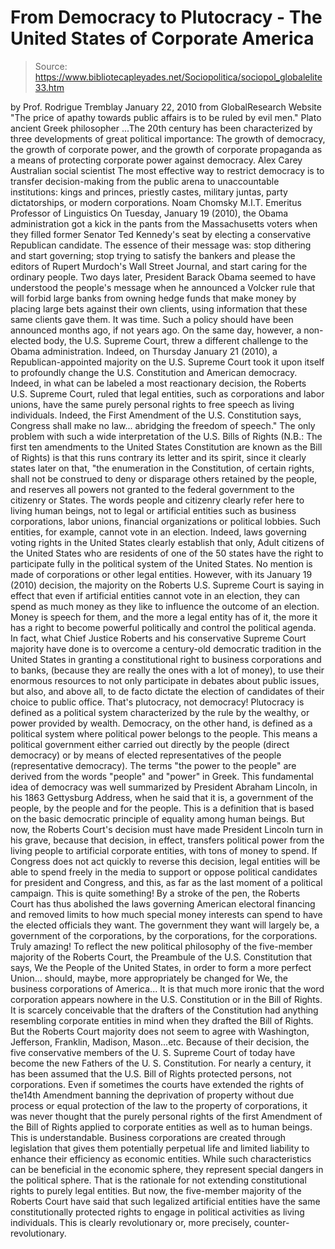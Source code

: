 # From Democracy to Plutocracy - The United States of Corporate America

> Source: https://www.bibliotecapleyades.net/Sociopolitica/sociopol_globalelite33.htm

by Prof. Rodrigue Tremblay
January 22, 2010
from
GlobalResearch Website
"The price of apathy towards public affairs
is to be ruled by evil men."
Plato
ancient Greek philosopher
...The 20th century has been characterized by three developments of
great political importance: The growth of democracy, the growth of
corporate power, and the growth of corporate propaganda as a means of
protecting corporate power against democracy.
Alex Carey
Australian social scientist
The most effective way to restrict democracy is to transfer
decision-making from the public arena to unaccountable institutions:
kings and princes, priestly castes, military juntas, party
dictatorships, or modern corporations.
Noam Chomsky
M.I.T. Emeritus Professor of Linguistics
On Tuesday, January 19 (2010), the Obama
administration got a kick in the pants from the Massachusetts voters when
they filled former Senator Ted Kennedy's seat by electing a conservative
Republican candidate.
The essence of their message was:
stop dithering and start governing; stop
trying to satisfy the bankers and please
the editors of
Rupert Murdoch's Wall Street Journal, and start caring
for the ordinary people.
Two days later, President
Barack
Obama seemed to have understood the people's message when he
announced a Volcker rule that will forbid large banks from owning hedge
funds that make money by placing large bets against their own clients, using
information that these same clients gave them. It was time. Such a policy
should have been announced months ago, if not years ago.
On the same day, however, a non-elected body, the U.S. Supreme Court, threw
a different challenge to the Obama administration.
Indeed, on Thursday January 21 (2010), a
Republican-appointed majority on the U.S.
Supreme Court took it upon itself to profoundly change the U.S. Constitution
and American democracy. Indeed, in what can be labeled a most reactionary
decision, the Roberts U.S. Supreme Court, ruled that legal entities, such
as corporations and labor unions, have the same purely personal rights to
free speech as living individuals.
Indeed, the
First Amendment of the U.S. Constitution
says,
Congress shall make no law... abridging the
freedom of speech."
The only problem with such a wide interpretation
of the
U.S. Bills of Rights (N.B.: The first ten
amendments to the United States Constitution are known as the Bill of
Rights) is that this runs contrary its letter and its spirit, since it
clearly states later on that,
"the enumeration in the Constitution, of
certain rights, shall not be construed to deny or disparage others
retained by the people, and reserves all powers not granted to the
federal government to the citizenry or States.
The words people and citizenry clearly refer
here to living human beings, not to legal or artificial entities
such as business corporations, labor unions, financial organizations or
political lobbies.
Such entities, for example, cannot vote in an election.
Indeed, laws governing voting rights in the
United States clearly establish that only,
Adult citizens of the United States who are
residents of one of the 50 states have the right to participate fully in
the political system of the United States.
No mention is made of corporations or other
legal entities.
However, with its January 19 (2010) decision, the majority on the
Roberts U.S. Supreme Court is saying in
effect that even if artificial entities cannot vote in an election, they can
spend as much money as they like to influence the outcome of an election.
Money is speech for them, and the more a legal entity has of it, the more it
has a right to become powerful politically and control the political agenda.
In fact, what Chief Justice Roberts and his conservative Supreme
Court majority have done is to overcome a century-old democratic tradition
in the United States in granting a constitutional right to business
corporations and to banks, (because they are really the ones with a lot of
money), to use their enormous resources to not only participate in debates
about public issues, but also, and above all, to de facto dictate the
election of candidates of their choice to public office.
That's plutocracy, not democracy!
Plutocracy is defined as a political
system characterized by the rule by the wealthy, or power provided
by wealth.
Democracy, on the other hand, is defined as a
political system where political power belongs to the people.
This means a political government either
carried out directly by the people (direct democracy) or by means of elected
representatives of the people (representative democracy). The terms "the
power to the people" are derived from the words "people" and "power" in
Greek.
This fundamental idea of democracy was well summarized by President Abraham
Lincoln, in his 1863 Gettysburg Address, when he said that it is,
a government of the people, by the people
and for the people.
This is a definition that is based on the basic
democratic principle of equality among human beings.
But now, the Roberts Court's decision must have made President Lincoln turn
in his grave, because that decision, in effect, transfers political power
from the living people to artificial corporate entities, with tons
of money to spend. If Congress does not act quickly to reverse this
decision, legal entities will be able to spend freely in the media to
support or oppose political candidates for president and Congress, and this,
as far as the last moment of a political campaign.
This is quite something!
By a stroke of the pen, the
Roberts Court has thus abolished the laws
governing American electoral financing and removed limits to how much
special money interests can spend to have the elected officials they want.
The government they want will largely be,
a government of the corporations, by the
corporations, for the corporations.
Truly amazing!
To reflect the new political philosophy of the five-member majority of the
Roberts Court, the
Preambule of the U.S. Constitution that
says,
We the People of the United States, in
order to form a more perfect Union... should, maybe, more appropriately
be changed for We, the business corporations of America...
It is that much more ironic that the word
corporation appears nowhere in the U.S. Constitution or in the Bill of
Rights.
It is scarcely conceivable that the drafters of
the Constitution had anything resembling corporate entities in mind when
they drafted the Bill of Rights. But the Roberts Court majority does not
seem to agree with Washington, Jefferson, Franklin, Madison, Mason...etc.
Because of their decision, the five conservative
members of the U. S. Supreme Court of today have become the new Fathers of
the U. S. Constitution.
For nearly a century, it has been assumed that the U.S. Bill of Rights
protected persons, not corporations. Even if sometimes the courts have
extended the rights of the14th Amendment banning the deprivation of property
without due process or equal protection of the law to the property of
corporations, it was never thought that the purely personal rights of the
first Amendment of the Bill of Rights applied to corporate entities as well
as to human beings.
This is understandable.
Business corporations are created through
legislation that gives them potentially perpetual life and limited liability
to enhance their efficiency as economic entities. While such characteristics
can be beneficial in the economic sphere, they represent special dangers in
the political sphere.
That is the rationale for not extending
constitutional rights to purely legal entities.
But now, the five-member majority of the Roberts Court have said that such
legalized artificial entities have the same constitutionally protected
rights to engage in political activities as living individuals.
This is clearly revolutionary or, more precisely, counter-revolutionary.
